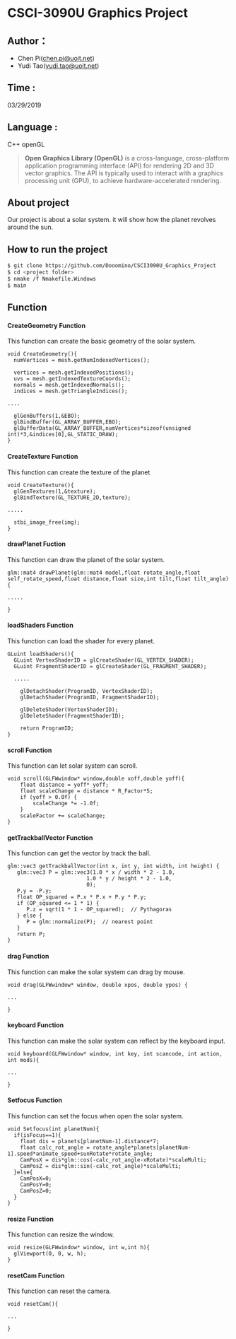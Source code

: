 # CSCI-3090U Graphics Project
## Author：
- Chen Pi(chen.pi@uoit.net)
- Yudi Tao(yudi.tao@uoit.net)

## Time :
03/29/2019

## Language :
C++ openGL
> **Open Graphics Library (OpenGL)** is a cross-language, cross-platform application programming interface (API) for rendering 2D and 3D vector graphics. The API is typically used to interact with a graphics processing unit (GPU), to achieve hardware-accelerated rendering.

## About project
Our project is about a solar system. it will show how the planet revolves around the sun.

## How to run the project
```sh
$ git clone https://github.com/Dooomino/CSCI3090U_Graphics_Project
$ cd <project folder>
$ nmake /f Nmakefile.Windows
$ main
```

## Function
#### CreateGeometry Function
This function can create the basic geometry of the solar system.
```
void CreateGeometry(){
  numVertices = mesh.getNumIndexedVertices();

  vertices = mesh.getIndexedPositions();
  uvs = mesh.getIndexedTextureCoords();
  normals = mesh.getIndexedNormals();
  indices = mesh.getTriangleIndices();

....

  glGenBuffers(1,&EBO);
  glBindBuffer(GL_ARRAY_BUFFER,EBO);
  glBufferData(GL_ARRAY_BUFFER,numVertices*sizeof(unsigned int)*3,&indices[0],GL_STATIC_DRAW);
}
```

#### CreateTexture Function
This function can create the texture of the planet
```
void CreateTexture(){
  glGenTextures(1,&texture);
  glBindTexture(GL_TEXTURE_2D,texture);

.....

  stbi_image_free(img);
}
```

#### drawPlanet Fuction
This function can draw the planet of the solar system.
```
glm::mat4 drawPlanet(glm::mat4 model,float rotate_angle,float self_rotate_speed,float distance,float size,int tilt,float tilt_angle){

.....

}
````

#### loadShaders Function
This function can load the shader for every planet.
```
GLuint loadShaders(){
  GLuint VertexShaderID = glCreateShader(GL_VERTEX_SHADER);
  GLuint FragmentShaderID = glCreateShader(GL_FRAGMENT_SHADER);
  
  .....
  
    glDetachShader(ProgramID, VertexShaderID);
	glDetachShader(ProgramID, FragmentShaderID);

	glDeleteShader(VertexShaderID);
	glDeleteShader(FragmentShaderID);

	return ProgramID;
} 
```

#### scroll Function
This function can let solar system can scroll.
```
void scroll(GLFWwindow* window,double xoff,double yoff){
    float distance = yoff* yoff;
    float scaleChange = distance * R_Factor*5;
    if (yoff > 0.0f) {
        scaleChange *= -1.0f;
    }
    scaleFactor += scaleChange;
}
```

#### getTrackballVector Function
This function can get the vector by track the ball.
```
glm::vec3 getTrackballVector(int x, int y, int width, int height) {
   glm::vec3 P = glm::vec3(1.0 * x / width * 2 - 1.0,
   	                     1.0 * y / height * 2 - 1.0,
   	                     0);
   P.y = -P.y;
   float OP_squared = P.x * P.x + P.y * P.y;
   if (OP_squared <= 1 * 1) {
      P.z = sqrt(1 * 1 - OP_squared);  // Pythagoras
   } else {
      P = glm::normalize(P);  // nearest point
   }
   return P;
}
```

#### drag Function
This function can make the solar system can drag by mouse.
```
void drag(GLFWwindow* window, double xpos, double ypos) {

...

}
```

#### keyboard Function
This function can make the solar system can reflect by the keyboard input.
```
void keyboard(GLFWwindow* window, int key, int scancode, int action, int mods){

...

}
```

#### Setfocus Function
This function can set the focus when open the solar system.
```
void Setfocus(int planetNum){
  if(isFocus==1){
    float dis = planets[planetNum-1].distance*7;
    float calc_rot_angle = rotate_angle*planets[planetNum-1].speed*animate_speed+sunRotate*rotate_angle;
    CamPosX = dis*glm::cos(-calc_rot_angle-xRotate)*scaleMulti;
    CamPosZ = dis*glm::sin(-calc_rot_angle)*scaleMulti;
  }else{
    CamPosX=0;
    CamPosY=0;
    CamPosZ=0;
  }
}
````

#### resize Function
This function can resize the window.
```
void resize(GLFWwindow* window, int w,int h){
  glViewport(0, 0, w, h);
}
```

#### resetCam Function
This function can reset the camera.
```
void resetCam(){

...

}
```
